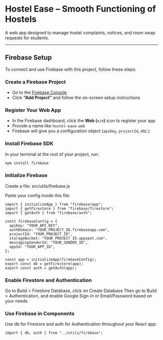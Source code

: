 # Hostel Ease – Smooth Functioning of Hostels

A web app designed to manage hostel complaints, notices, and room swap requests for students.

---

## Firebase Setup

To connect and use Firebase with this project, follow these steps:

### Create a Firebase Project
- Go to the [Firebase Console](https://console.firebase.google.com/)
- Click **“Add Project”** and follow the on-screen setup instructions

### Register Your Web App
- In the Firebase dashboard, click the **Web (`</>`)** icon to register your app
- Provide a name like `hostel-ease-web`
- Firebase will give you a configuration object (`apiKey`, `projectId`, etc.)

### Install Firebase SDK
In your terminal at the root of your project, run:

```bash
npm install firebase
```

### Initialize Firebase
Create a file: src/utils/firebase.js

Paste your config inside this file:
```
import { initializeApp } from "firebase/app";
import { getFirestore } from "firebase/firestore";
import { getAuth } from "firebase/auth";

const firebaseConfig = {
  apiKey: "YOUR_API_KEY",
  authDomain: "YOUR_PROJECT_ID.firebaseapp.com",
  projectId: "YOUR_PROJECT_ID",
  storageBucket: "YOUR_PROJECT_ID.appspot.com",
  messagingSenderId: "YOUR_SENDER_ID",
  appId: "YOUR_APP_ID",
};

const app = initializeApp(firebaseConfig);
export const db = getFirestore(app);
export const auth = getAuth(app);
```

### Enable Firestore and Authentication
Go to Build > Firestore Database, click on Create Database
Then go to Build > Authentication, and enable Google Sign-in or Email/Password based on your needs

### Use Firebase in Components
Use db for Firestore and auth for Authentication throughout your React app:
```
import { db, auth } from "../utils/firebase";
```
